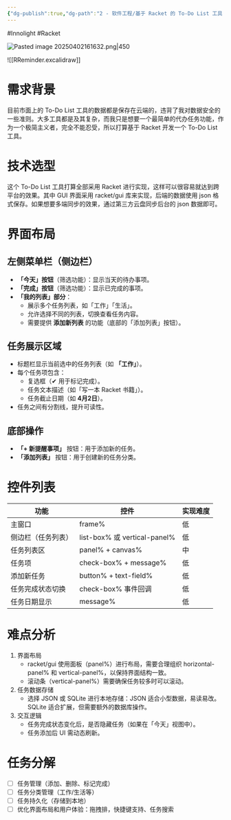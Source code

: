 ```yaml
---
{"dg-publish":true,"dg-path":"2 - 软件工程/基于 Racket 的 To-Do List 工具 RReminder.md","permalink":"/2 - 软件工程/基于 Racket 的 To-Do List 工具 RReminder/","created":"2025-04-03T16:32:09.231+08:00","updated":"2025-05-15T14:35:22.805+08:00"}
---
```


#Innolight #Racket 

![Pasted image 20250402161632.png|450](/img/user/0.Asset/resource/Pasted%20image%2020250402161632.png)

![[RReminder.excalidraw]]
# 需求背景

目前市面上的 To-Do List 工具的数据都是保存在云端的，违背了我对数据安全的一些准则。大多工具都是及其复杂，而我只是想要一个最简单的代办任务功能，作为一个极简主义者，完全不能忍受，所以打算基于 Racket 开发一个 To-Do List 工具。

# 技术选型

这个 To-Do List 工具打算全部采用 Racket 进行实现，这样可以很容易就达到跨平台的效果。其中 GUI 界面采用 racket/gui 库来实现，后端的数据使用 json 格式保存。如果想要多端同步的效果，通过第三方云盘同步后台的 json 数据即可。

# 界面布局

## 左侧菜单栏（侧边栏）

- **「今天」按钮**（筛选功能）：显示当天的待办事项。
- **「完成」按钮**（筛选功能）：显示已完成的事项。
- **「我的列表」部分**：
    - 展示多个任务列表，如「工作」「生活」。
    - 允许选择不同的列表，切换查看任务内容。
    - 需要提供 **添加新列表** 的功能（底部的「添加列表」按钮）。

## 任务展示区域

- 标题栏显示当前选中的任务列表（如 **「工作」**）。
- 每个任务项包含：
    - 复选框（✔ 用于标记完成）。
    - 任务文本描述（如「写一本 Racket 书籍」）。
    - 任务截止日期（如 **4月2日**）。
- 任务之间有分割线，提升可读性。

## 底部操作

- **「+ 新提醒事项」** 按钮：用于添加新的任务。
- **「添加列表」** 按钮：用于创建新的任务分类。

# 控件列表

| 功能        | 控件                          | 实现难度 |
| --------- | --------------------------- | ---- |
| 主窗口       | frame%                      | 低    |
| 侧边栏（任务列表） | list-box% 或 vertical-panel% | 低    |
| 任务列表区     | panel% + canvas%            | 中    |
| 任务项       | check-box% + message%       | 低    |
| 添加新任务     | button% + text-field%       | 低    |
| 任务完成状态切换  | check-box% 事件回调             | 低    |
| 任务日期显示    | message%                    | 低    |

# 难点分析

1. 界面布局
	- racket/gui 使用面板（panel%）进行布局，需要合理组织 horizontal-panel% 和 vertical-panel%，以保持界面结构一致。
	- 滚动条（vertical-panel%）需要确保任务较多时可以滚动。
2. 任务数据存储
	- 选择 JSON 或 SQLite 进行本地存储：JSON 适合小型数据，易读易改。SQLite 适合扩展，但需要额外的数据库操作。
3. 交互逻辑
	- 任务完成状态变化后，是否隐藏任务（如果在「今天」视图中）。
	- 任务添加后 UI 需动态刷新。

# 任务分解

- [ ] 任务管理（添加、删除、标记完成）
- [ ] 任务分类管理（工作/生活等）
- [ ] 任务持久化（存储到本地）
- [ ] 优化界面布局和用户体验：拖拽排，快捷键支持、任务搜索